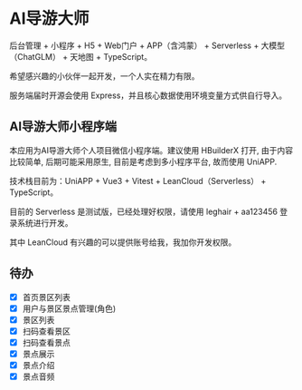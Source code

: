 # AI导游大师

后台管理 + 小程序 + H5 + Web门户 + APP（含鸿蒙） + Serverless + 大模型（ChatGLM） + 天地图 + TypeScript。

希望感兴趣的小伙伴一起开发，一个人实在精力有限。

服务端届时开源会使用 Express，并且核心数据使用环境变量方式供自行导入。

## AI导游大师小程序端

本应用为AI导游大师个人项目微信小程序端。建议使用 HBuilderX 打开, 由于内容比较简单, 后期可能采用原生, 目前是考虑到多小程序平台, 故而使用 UniAPP.

技术栈目前为：UniAPP + Vue3 + Vitest + LeanCloud（Serverless） + TypeScript。

目前的 Serverless 是测试版，已经处理好权限，请使用 leghair + aa123456 登录系统进行开发。

其中 LeanCloud 有兴趣的可以提供账号给我，我加你开发权限。

## 待办

- [x] 首页景区列表
- [x] 用户与景区景点管理(角色)
- [x] 景区列表
- [x] 扫码查看景区
- [x] 扫码查看景点
- [x] 景点展示
- [x] 景点介绍
- [x] 景点音频